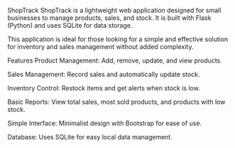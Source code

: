 ShopTrack
ShopTrack is a lightweight web application designed for small businesses to manage products, sales, and stock. It is built with Flask (Python) and uses SQLite for data storage.

This application is ideal for those looking for a simple and effective solution for inventory and sales management without added complexity.

Features
Product Management: Add, remove, update, and view products.

Sales Management: Record sales and automatically update stock.

Inventory Control: Restock items and get alerts when stock is low.

Basic Reports: View total sales, most sold products, and products with low stock.

Simple Interface: Minimalist design with Bootstrap for ease of use.

Database: Uses SQLite for easy local data management.